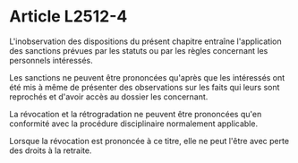 # Article L2512-4

L'inobservation des dispositions du présent chapitre entraîne l'application des sanctions prévues par les statuts ou par les règles concernant les personnels intéressés.

Les sanctions ne peuvent être prononcées qu'après que les intéressés ont été mis à même de présenter des observations sur les faits qui leurs sont reprochés et d'avoir accès au dossier les concernant.

La révocation et la rétrogradation ne peuvent être prononcées qu'en conformité avec la procédure disciplinaire normalement applicable.

Lorsque la révocation est prononcée à ce titre, elle ne peut l'être avec perte des droits à la retraite.